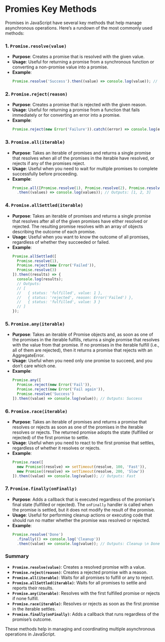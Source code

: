 # Promies Key Methods
Promises in JavaScript have several key methods that help manage asynchronous operations. Here’s a rundown of the most commonly used methods:

### 1. `Promise.resolve(value)`

- **Purpose**: Creates a promise that is resolved with the given value.
- **Usage**: Useful for returning a promise from a synchronous function or converting a non-promise value into a promise.
- **Example**:
  ```javascript
  Promise.resolve('Success').then((value) => console.log(value)); // Outputs: Success
  ```

### 2. `Promise.reject(reason)`

- **Purpose**: Creates a promise that is rejected with the given reason.
- **Usage**: Useful for returning a promise from a function that fails immediately or for converting an error into a promise.
- **Example**:
  ```javascript
  Promise.reject(new Error('Failure')).catch((error) => console.log(error.message)); // Outputs: Failure
  ```

### 3. `Promise.all(iterable)`

- **Purpose**: Takes an iterable of promises and returns a single promise that resolves when all of the promises in the iterable have resolved, or rejects if any of the promises reject.
- **Usage**: Useful when you need to wait for multiple promises to complete successfully before proceeding.
- **Example**:
  ```javascript
  Promise.all([Promise.resolve(1), Promise.resolve(2), Promise.resolve(3)])
    .then((values) => console.log(values)); // Outputs: [1, 2, 3]
  ```

### 4. `Promise.allSettled(iterable)`

- **Purpose**: Takes an iterable of promises and returns a single promise that resolves after all of the given promises have either resolved or rejected. The resulting promise resolves with an array of objects describing the outcome of each promise.
- **Usage**: Useful when you want to know the outcome of all promises, regardless of whether they succeeded or failed.
- **Example**:
  ```javascript
  Promise.allSettled([
    Promise.resolve(1),
    Promise.reject(new Error('Failed')),
    Promise.resolve(3)
  ]).then((results) => {
    console.log(results);
    // Outputs:
    // [
    //   { status: 'fulfilled', value: 1 },
    //   { status: 'rejected', reason: Error('Failed') },
    //   { status: 'fulfilled', value: 3 }
    // ]
  });
  ```

### 5. `Promise.any(iterable)`

- **Purpose**: Takes an iterable of Promise objects and, as soon as one of the promises in the iterable fulfills, returns a single promise that resolves with the value from that promise. If no promises in the iterable fulfill (i.e., all of them are rejected), then it returns a promise that rejects with an AggregateError.
- **Usage**: Useful when you need only one promise to succeed, and you don’t care which one.
- **Example**:
  ```javascript
  Promise.any([
    Promise.reject(new Error('Fail')),
    Promise.reject(new Error('Fail again')),
    Promise.resolve('Success')
  ]).then((value) => console.log(value)); // Outputs: Success
  ```

### 6. `Promise.race(iterable)`

- **Purpose**: Takes an iterable of promises and returns a promise that resolves or rejects as soon as one of the promises in the iterable resolves or rejects. The returned promise adopts the state (fulfilled or rejected) of the first promise to settle.
- **Usage**: Useful when you need to react to the first promise that settles, regardless of whether it resolves or rejects.
- **Example**:
  ```javascript
  Promise.race([
    new Promise((resolve) => setTimeout(resolve, 100, 'Fast')),
    new Promise((resolve) => setTimeout(resolve, 200, 'Slow'))
  ]).then((value) => console.log(value)); // Outputs: Fast
  ```

### 7. `Promise.finally(onFinally)`

- **Purpose**: Adds a callback that is executed regardless of the promise's final state (fulfilled or rejected). The `onFinally` handler is called when the promise is settled, but it does not modify the result of the promise.
- **Usage**: Useful for performing cleanup actions or executing code that should run no matter whether the promise was resolved or rejected.
- **Example**:
  ```javascript
  Promise.resolve('Done')
    .finally(() => console.log('Cleanup'))
    .then((value) => console.log(value)); // Outputs: Cleanup \n Done
  ```

### Summary

- **`Promise.resolve(value)`**: Creates a resolved promise with a value.
- **`Promise.reject(reason)`**: Creates a rejected promise with a reason.
- **`Promise.all(iterable)`**: Waits for all promises to fulfill or any to reject.
- **`Promise.allSettled(iterable)`**: Waits for all promises to settle and reports their results.
- **`Promise.any(iterable)`**: Resolves with the first fulfilled promise or rejects if none fulfill.
- **`Promise.race(iterable)`**: Resolves or rejects as soon as the first promise in the iterable settles.
- **`Promise.finally(onFinally)`**: Adds a callback that runs regardless of the promise’s outcome.

These methods help in managing and coordinating multiple asynchronous operations in JavaScript.

